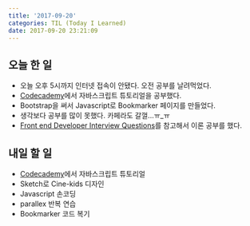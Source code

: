 ```yaml
---
title: '2017-09-20'
categories: TIL (Today I Learned)
date: 2017-09-20 23:21:09
---
```


## 오늘 한 일
  - 오늘 오후 5시까지 인터넷 접속이 안됐다. 오전 공부를 날려먹었다.
  - [Codecademy](https://codecademy.com)에서 자바스크립트 튜토리얼을 공부했다.
  - Bootstrap을 써서 Javascript로 Bookmarker 페이지를 만들었다.
  - 생각보다 공부를 많이 못했다. 카페라도 갈껄...ㅠ_ㅠ
  - [Front end Developer Interview Questions](https://github.com/h5bp/Front-end-Developer-Interview-Questions)를 참고해서 이론 공부를 했다.

## 내일 할 일
  - [Codecademy](https://codecademy.com)에서 자바스크립트 튜토리얼
  - Sketch로 Cine-kids 디자인 
  - Javascript 손코딩
  - parallex 반복 연습
  - Bookmarker 코드 복기